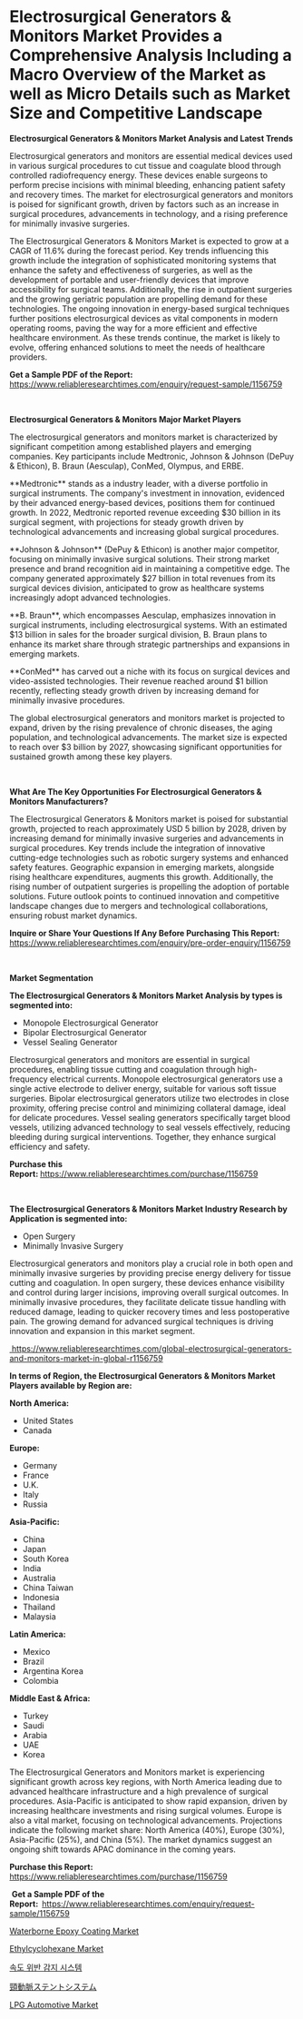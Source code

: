 <p><h1>Electrosurgical Generators & Monitors Market Provides a Comprehensive Analysis Including a Macro Overview of the Market as well as Micro Details such as Market Size and Competitive Landscape</h1></p><p><strong>Electrosurgical Generators & Monitors Market Analysis and Latest Trends</strong></p>
<p><p>Electrosurgical generators and monitors are essential medical devices used in various surgical procedures to cut tissue and coagulate blood through controlled radiofrequency energy. These devices enable surgeons to perform precise incisions with minimal bleeding, enhancing patient safety and recovery times. The market for electrosurgical generators and monitors is poised for significant growth, driven by factors such as an increase in surgical procedures, advancements in technology, and a rising preference for minimally invasive surgeries.</p><p>The Electrosurgical Generators & Monitors Market is expected to grow at a CAGR of 11.6% during the forecast period. Key trends influencing this growth include the integration of sophisticated monitoring systems that enhance the safety and effectiveness of surgeries, as well as the development of portable and user-friendly devices that improve accessibility for surgical teams. Additionally, the rise in outpatient surgeries and the growing geriatric population are propelling demand for these technologies. The ongoing innovation in energy-based surgical techniques further positions electrosurgical devices as vital components in modern operating rooms, paving the way for a more efficient and effective healthcare environment. As these trends continue, the market is likely to evolve, offering enhanced solutions to meet the needs of healthcare providers.</p></p>
<p><strong>Get a Sample PDF of the Report:&nbsp;</strong> <a href="https://www.reliableresearchtimes.com/enquiry/request-sample/1156759">https://www.reliableresearchtimes.com/enquiry/request-sample/1156759</a></p>
<p>&nbsp;</p>
<p><strong>Electrosurgical Generators & Monitors Major Market Players</strong></p>
<p><p>The electrosurgical generators and monitors market is characterized by significant competition among established players and emerging companies. Key participants include Medtronic, Johnson & Johnson (DePuy & Ethicon), B. Braun (Aesculap), ConMed, Olympus, and ERBE. </p><p>**Medtronic** stands as a industry leader, with a diverse portfolio in surgical instruments. The company's investment in innovation, evidenced by their advanced energy-based devices, positions them for continued growth. In 2022, Medtronic reported revenue exceeding $30 billion in its surgical segment, with projections for steady growth driven by technological advancements and increasing global surgical procedures.</p><p>**Johnson & Johnson** (DePuy & Ethicon) is another major competitor, focusing on minimally invasive surgical solutions. Their strong market presence and brand recognition aid in maintaining a competitive edge. The company generated approximately $27 billion in total revenues from its surgical devices division, anticipated to grow as healthcare systems increasingly adopt advanced technologies.</p><p>**B. Braun**, which encompasses Aesculap, emphasizes innovation in surgical instruments, including electrosurgical systems. With an estimated $13 billion in sales for the broader surgical division, B. Braun plans to enhance its market share through strategic partnerships and expansions in emerging markets.</p><p>**ConMed** has carved out a niche with its focus on surgical devices and video-assisted technologies. Their revenue reached around $1 billion recently, reflecting steady growth driven by increasing demand for minimally invasive procedures.</p><p>The global electrosurgical generators and monitors market is projected to expand, driven by the rising prevalence of chronic diseases, the aging population, and technological advancements. The market size is expected to reach over $3 billion by 2027, showcasing significant opportunities for sustained growth among these key players.</p></p>
<p>&nbsp;</p>
<p><strong>What Are The Key Opportunities For Electrosurgical Generators & Monitors Manufacturers?</strong></p>
<p><p>The Electrosurgical Generators & Monitors market is poised for substantial growth, projected to reach approximately USD 5 billion by 2028, driven by increasing demand for minimally invasive surgeries and advancements in surgical procedures. Key trends include the integration of innovative cutting-edge technologies such as robotic surgery systems and enhanced safety features. Geographic expansion in emerging markets, alongside rising healthcare expenditures, augments this growth. Additionally, the rising number of outpatient surgeries is propelling the adoption of portable solutions. Future outlook points to continued innovation and competitive landscape changes due to mergers and technological collaborations, ensuring robust market dynamics.</p></p>
<p><strong>Inquire or Share Your Questions If Any Before Purchasing This Report:</strong> <a href="https://www.reliableresearchtimes.com/enquiry/pre-order-enquiry/1156759">https://www.reliableresearchtimes.com/enquiry/pre-order-enquiry/1156759</a></p>
<p>&nbsp;</p>
<p><strong>Market Segmentation</strong></p>
<p><strong>The Electrosurgical Generators & Monitors Market Analysis by types is segmented into:</strong></p>
<p><ul><li>Monopole Electrosurgical Generator</li><li>Bipolar Electrosurgical Generator</li><li>Vessel Sealing Generator</li></ul></p>
<p><p>Electrosurgical generators and monitors are essential in surgical procedures, enabling tissue cutting and coagulation through high-frequency electrical currents. Monopole electrosurgical generators use a single active electrode to deliver energy, suitable for various soft tissue surgeries. Bipolar electrosurgical generators utilize two electrodes in close proximity, offering precise control and minimizing collateral damage, ideal for delicate procedures. Vessel sealing generators specifically target blood vessels, utilizing advanced technology to seal vessels effectively, reducing bleeding during surgical interventions. Together, they enhance surgical efficiency and safety.</p></p>
<p><strong>Purchase this Report:&nbsp;</strong><a href="https://www.reliableresearchtimes.com/purchase/1156759">https://www.reliableresearchtimes.com/purchase/1156759</a></p>
<p>&nbsp;</p>
<p><strong>The Electrosurgical Generators & Monitors Market Industry Research by Application is segmented into:</strong></p>
<p><ul><li>Open Surgery</li><li>Minimally Invasive Surgery</li></ul></p>
<p><p>Electrosurgical generators and monitors play a crucial role in both open and minimally invasive surgeries by providing precise energy delivery for tissue cutting and coagulation. In open surgery, these devices enhance visibility and control during larger incisions, improving overall surgical outcomes. In minimally invasive procedures, they facilitate delicate tissue handling with reduced damage, leading to quicker recovery times and less postoperative pain. The growing demand for advanced surgical techniques is driving innovation and expansion in this market segment.</p></p>
<p><a href="https://www.reliableresearchtimes.com/global-electrosurgical-generators-and-monitors-market-in-global-r1156759">&nbsp;https://www.reliableresearchtimes.com/global-electrosurgical-generators-and-monitors-market-in-global-r1156759</a></p>
<p><strong>In terms of Region, the Electrosurgical Generators & Monitors Market Players available by Region are:</strong></p>
<p>
    <p> <strong> North America: </strong>
        <ul>
            <li>United States</li>
            <li>Canada</li>
        </ul>
        </p> 
    <p> <strong> Europe: </strong>
        <ul>
            <li>Germany</li>
            <li>France</li>
            <li>U.K.</li>
            <li>Italy</li>
            <li>Russia</li>
        </ul>
        </p> 
    <p> <strong> Asia-Pacific: </strong>
        <ul>
            <li>China</li>
            <li>Japan</li>
            <li>South Korea</li>
            <li>India</li>
            <li>Australia</li>
            <li>China Taiwan</li>
            <li>Indonesia</li>
            <li>Thailand</li>
            <li>Malaysia</li>
        </ul>
        </p> 
    <p> <strong> Latin America: </strong>
        <ul>
            <li>Mexico</li>
            <li>Brazil</li>
            <li>Argentina Korea</li>
            <li>Colombia</li>
        </ul>
        </p> 
    <p> <strong> Middle East & Africa: </strong>
        <ul>
            <li>Turkey</li>
            <li>Saudi</li>
            <li>Arabia</li>
            <li>UAE</li>
            <li>Korea</li>
        </ul>
    </p>
    </p>
<p><p>The Electrosurgical Generators and Monitors market is experiencing significant growth across key regions, with North America leading due to advanced healthcare infrastructure and a high prevalence of surgical procedures. Asia-Pacific is anticipated to show rapid expansion, driven by increasing healthcare investments and rising surgical volumes. Europe is also a vital market, focusing on technological advancements. Projections indicate the following market share: North America (40%), Europe (30%), Asia-Pacific (25%), and China (5%). The market dynamics suggest an ongoing shift towards APAC dominance in the coming years.</p></p>
<p><strong>Purchase this Report: </strong><a href="https://www.reliableresearchtimes.com/purchase/1156759">https://www.reliableresearchtimes.com/purchase/1156759</a></p>
<p>&nbsp;<strong>Get a Sample PDF of the Report:&nbsp;&nbsp;</strong><a href="https://www.reliableresearchtimes.com/enquiry/request-sample/1156759">https://www.reliableresearchtimes.com/enquiry/request-sample/1156759</a></p>
<p><strong></strong></p>
<p><p><a href="https://issuu.com/reportprime-2/docs/waterborne-epoxy-coating-market-siz_96cb0865069fed">Waterborne Epoxy Coating Market</a></p><p><a href="https://issuu.com/reportprime-2/docs/ethylcyclohexane-market-size-2030.p_62b8142a1cf328">Ethylcyclohexane Market</a></p><p><a href="https://medium.com/@kelvinfeenrey98677/speed-violation-detection-system-market-%EC%9D%98-%EA%B8%80%EB%A1%9C%EB%B2%8C-%EC%8B%9C%EC%9E%A5-%EA%B0%9C%EC%9A%94%EB%8A%94-%EC%A0%84-%EC%84%B8%EA%B3%84-%EB%B0%8F-%EC%A3%BC%EC%9A%94-%EC%8B%9C%EC%9E%A5%EC%9D%98-%EC%82%B0%EC%97%85%EC%97%90-%EC%98%81%ED%96%A5%EC%9D%84-%EB%AF%B8%EC%B9%98%EB%8A%94-%EC%A3%BC%EC%9A%94-%ED%8A%B8%EB%A0%8C%EB%93%9C%EC%97%90-%EB%8C%80%ED%95%9C-%EB%8F%85%ED%8A%B9%ED%95%9C-%EA%B4%80%EC%A0%90%EC%9D%84-75732d56b382">속도 위반 감지 시스템</a></p><p><a href="https://medium.com/@winonawolff1921/carotid-stent-system-market-%E3%81%AF-%E3%82%B3%E3%82%B9%E3%83%88%E7%AE%A1%E7%90%86%E3%81%A8%E5%8A%B9%E7%8E%87%E5%90%91%E4%B8%8A%E3%82%92%E5%84%AA%E5%85%88%E3%81%97%E3%81%BE%E3%81%99-%E3%81%95%E3%82%89%E3%81%AB-%E5%A0%B1%E5%91%8A%E6%9B%B8%E3%81%AF%E5%B8%82%E5%A0%B4%E3%81%AE%E9%9C%80%E8%A6%81%E9%9D%A2%E3%81%A8%E4%BE%9B%E7%B5%A6%E9%9D%A2%E3%81%AE%E4%B8%A1%E6%96%B9%E3%82%92%E3%82%AB%E3%83%90%E3%83%BC%E3%81%97%E3%81%A6%E3%81%84%E3%81%BE%E3%81%99-carotid-stent-89b3a7334c9e">頸動脈ステントシステム</a></p><p><a href="https://www.linkedin.com/pulse/lpg-automotive-market-indicators-size-regional-breakdown-ydrhe?trackingId=j1YLxObbTtOZVTHcMB8zRw%3D%3D">LPG Automotive Market</a></p></p>